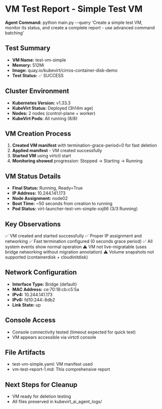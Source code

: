 # VM Test Report - Simple Test VM

**Agent Command:** python main.py --query 'Create a simple test VM, monitor its status, and create a complete report - use advanced command batching'

## Test Summary
- **VM Name:** test-vm-simple
- **Memory:** 512Mi
- **Image:** quay.io/kubevirt/cirros-container-disk-demo
- **Test Status:** ✅ SUCCESS

## Cluster Environment
- **Kubernetes Version:** v1.33.3
- **KubeVirt Status:** Deployed (3h14m age)
- **Nodes:** 2 nodes (control-plane + worker)
- **KubeVirt Pods:** All running (8/8)

## VM Creation Process
1. **Created VM manifest** with termination-grace-period=0 for fast deletion
2. **Applied manifest** - VM created successfully
3. **Started VM** using virtctl start
4. **Monitoring showed** progression: Stopped → Starting → Running

## VM Status Details
- **Final Status:** Running, Ready=True
- **IP Address:** 10.244.141.173
- **Node Assignment:** node02
- **Boot Time:** ~50 seconds from creation to running
- **Pod Status:** virt-launcher-test-vm-simple-xxj66 (3/3 Running)

## Key Observations
✅ VM created and started successfully
✅ Proper IP assignment and networking
✅ Fast termination configured (0 seconds grace period)
✅ All system events show normal operation
⚠️ VM not live-migratable (uses bridge networking without migration annotation)
⚠️ Volume snapshots not supported (containerdisk + cloudinitdisk)

## Network Configuration
- **Interface Type:** Bridge (default)
- **MAC Address:** ce:70:18:cb:c5:5a
- **IPv4:** 10.244.141.173
- **IPv6:** fd10:244::8db2
- **Link State:** up

## Console Access
- Console connectivity tested (timeout expected for quick test)
- VM appears accessible via virtctl console

## File Artifacts
- test-vm-simple.yaml: VM manifest used
- vm-test-report-1.md: This comprehensive report

## Next Steps for Cleanup
- VM ready for deletion testing
- All files preserved in kubevirt_ai_agent_logs/
